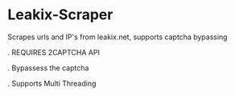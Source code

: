 # Leakix-Scraper
Scrapes urls and IP's from leakix.net, supports captcha bypassing


. REQUIRES 2CAPTCHA API


. Bypassess the captcha


. Supports Multi Threading
